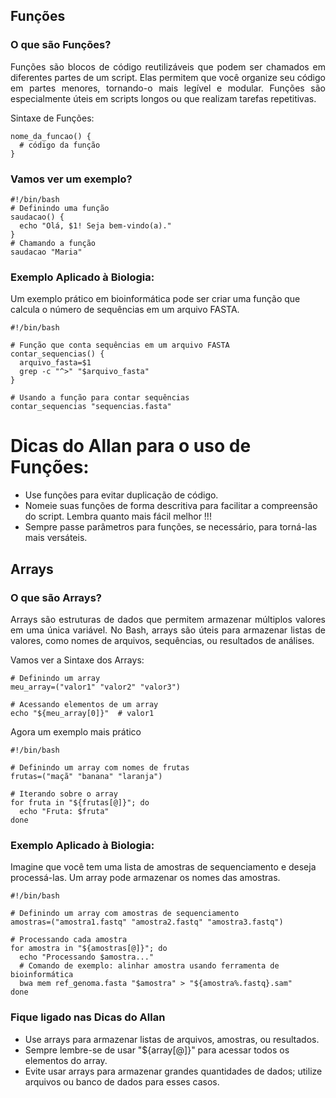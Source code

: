 ## Funções
### O que são Funções?
<p align="justify">Funções são blocos de código reutilizáveis que podem ser chamados em diferentes partes de um script. Elas permitem que você organize seu código em partes menores, tornando-o mais legível e modular. Funções são especialmente úteis em scripts longos ou que realizam tarefas repetitivas.</p>

Sintaxe de Funções:
```
nome_da_funcao() {
  # código da função
}
```
### Vamos ver um exemplo?
```
#!/bin/bash
# Definindo uma função
saudacao() {
  echo "Olá, $1! Seja bem-vindo(a)."
}
# Chamando a função
saudacao "Maria"
```
### Exemplo Aplicado à Biologia:
Um exemplo prático em bioinformática pode ser criar uma função que calcula o número de sequências em um arquivo FASTA.

```
#!/bin/bash

# Função que conta sequências em um arquivo FASTA
contar_sequencias() {
  arquivo_fasta=$1
  grep -c "^>" "$arquivo_fasta"
}

# Usando a função para contar sequências
contar_sequencias "sequencias.fasta"
```
# Dicas  do Allan para o uso de Funções:
- Use funções para evitar duplicação de código.
- Nomeie suas funções de forma descritiva para facilitar a compreensão do script. Lembra quanto mais fácil melhor !!!
- Sempre passe parâmetros para funções, se necessário, para torná-las mais versáteis.

## Arrays
### O que são Arrays?
<p align="justify">Arrays são estruturas de dados que permitem armazenar múltiplos valores em uma única variável. No Bash, arrays são úteis para armazenar listas de valores, como nomes de arquivos, sequências, ou resultados de análises.</p>

Vamos ver a Sintaxe dos Arrays:
```
# Definindo um array
meu_array=("valor1" "valor2" "valor3")

# Acessando elementos de um array
echo "${meu_array[0]}"  # valor1
```
Agora um exemplo mais prático

```
#!/bin/bash

# Definindo um array com nomes de frutas
frutas=("maçã" "banana" "laranja")

# Iterando sobre o array
for fruta in "${frutas[@]}"; do
  echo "Fruta: $fruta"
done
```

### Exemplo Aplicado à Biologia:
Imagine que você tem uma lista de amostras de sequenciamento e deseja processá-las. Um array pode armazenar os nomes das amostras.

```
#!/bin/bash

# Definindo um array com amostras de sequenciamento
amostras=("amostra1.fastq" "amostra2.fastq" "amostra3.fastq")

# Processando cada amostra
for amostra in "${amostras[@]}"; do
  echo "Processando $amostra..."
  # Comando de exemplo: alinhar amostra usando ferramenta de bioinformática
  bwa mem ref_genoma.fasta "$amostra" > "${amostra%.fastq}.sam"
done
```
### Fique ligado nas Dicas do Allan 
- Use arrays para armazenar listas de arquivos, amostras, ou resultados.
- Sempre lembre-se de usar "${array[@]}" para acessar todos os elementos do array.
- Evite usar arrays para armazenar grandes quantidades de dados; utilize arquivos ou banco de dados para esses casos.



